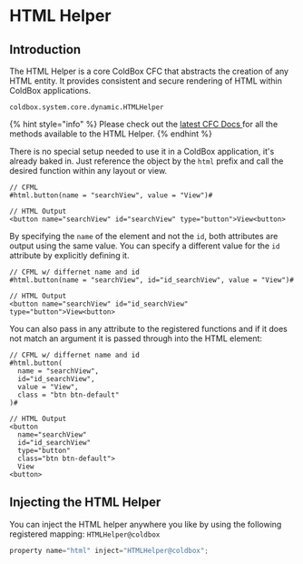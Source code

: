 # HTML Helper

## Introduction

The HTML Helper is a core ColdBox CFC that abstracts the creation of any HTML entity. It provides consistent and secure rendering of HTML within ColdBox applications.

```text
coldbox.system.core.dynamic.HTMLHelper
```

{% hint style="info" %}
Please check out the [latest CFC Docs ](http://apidocs.ortussolutions.com/coldbox/current)for all the methods available to the HTML Helper.
{% endhint %}

There is no special setup needed to use it in a ColdBox application, it's already baked in. Just reference the object by the `html` prefix and call the desired function within any layout or view.

```markup
// CFML
#html.button(name = "searchView", value = "View")#

// HTML Output
<button name="searchView" id="searchView" type="button">View<button>
```

By specifying the `name` of the element and not the `id`, both attributes are output using the same value. You can specify a different value for the `id` attribute by explicitly defining it.

```markup
// CFML w/ differnet name and id
#html.button(name = "searchView", id="id_searchView", value = "View")#

// HTML Output
<button name="searchView" id="id_searchView" type="button">View<button>
```

You can also pass in any attribute to the registered functions and if it does not match an argument it is passed through into the HTML element:

```markup
// CFML w/ differnet name and id
#html.button(
  name = "searchView", 
  id="id_searchView",
  value = "View",
  class = "btn btn-default"
)#

// HTML Output
<button 
  name="searchView" 
  id="id_searchView" 
  type="button" 
  class="btn btn-default">
  View
<button>
```

## Injecting the HTML Helper

You can inject the HTML helper anywhere you like by using the following registered mapping: `HTMLHelper@coldbox`

```javascript
property name="html" inject="HTMLHelper@coldbox";
```

